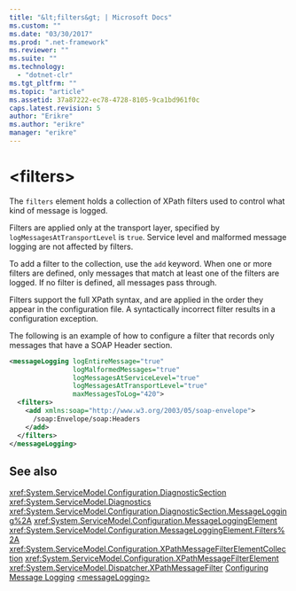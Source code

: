 ```yaml
---
title: "&lt;filters&gt; | Microsoft Docs"
ms.custom: ""
ms.date: "03/30/2017"
ms.prod: ".net-framework"
ms.reviewer: ""
ms.suite: ""
ms.technology: 
  - "dotnet-clr"
ms.tgt_pltfrm: ""
ms.topic: "article"
ms.assetid: 37a87222-ec78-4728-8105-9ca1bd961f0c
caps.latest.revision: 5
author: "Erikre"
ms.author: "erikre"
manager: "erikre"
---
```


# &lt;filters&gt;

The `filters` element holds a collection of XPath filters used to control what kind of message is logged.

Filters are applied only at the transport layer, specified by `logMessagesAtTransportLevel` is `true`. Service level and malformed message logging are not affected by filters.

To add a filter to the collection, use the `add` keyword. When one or more filters are defined, only messages that match at least one of the filters are logged. If no filter is defined, all messages pass through.

Filters support the full XPath syntax, and are applied in the order they appear in the configuration file. A syntactically incorrect filter results in a configuration exception.

The following is an example of how to configure a filter that records only messages that have a SOAP Header section.

```xml
<messageLogging logEntireMessage="true"
                logMalformedMessages="true"
                logMessagesAtServiceLevel="true"
                logMessagesAtTransportLevel="true"
                maxMessagesToLog="420">  
  <filters>  
    <add xmlns:soap="http://www.w3.org/2003/05/soap-envelope">  
      /soap:Envelope/soap:Headers  
    </add>  
  </filters>  
</messageLogging>
```

## See also

 <xref:System.ServiceModel.Configuration.DiagnosticSection>
 <xref:System.ServiceModel.Diagnostics>
 <xref:System.ServiceModel.Configuration.DiagnosticSection.MessageLogging%2A>
 <xref:System.ServiceModel.Configuration.MessageLoggingElement>
 <xref:System.ServiceModel.Configuration.MessageLoggingElement.Filters%2A>
 <xref:System.ServiceModel.Configuration.XPathMessageFilterElementCollection>
 <xref:System.ServiceModel.Configuration.XPathMessageFilterElement>
 <xref:System.ServiceModel.Dispatcher.XPathMessageFilter>
 [Configuring Message Logging](../../../../../docs/framework/wcf/diagnostics/configuring-message-logging.md)
 [\<messageLogging>](../../../../../docs/framework/configure-apps/file-schema/wcf/messagelogging.md)